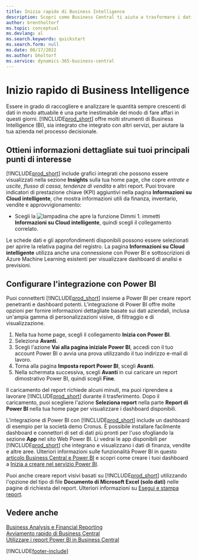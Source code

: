 ```yaml
---
title: Inizio rapido di Business Intelligence
description: Scopri come Business Central ti aiuta a trasformare i dati aziendali in informazioni fruibili utilizzando report e dashboard di Business Intelligence.
author: brentholtorf
ms.topic: conceptual
ms.devlang: al
ms.search.keywords: quickstart
ms.search.form: null
ms.date: 08/17/2022
ms.author: bholtorf
ms.service: dynamics-365-business-central
---
```


# <a name="business-intelligence-quick-start"></a>Inizio rapido di Business Intelligence

Essere in grado di raccogliere e analizzare le quantità sempre crescenti di dati in modo attuabile è una parte inestimabile del modo di fare affari in questi giorni. [!INCLUDE[prod_short](includes/prod_short.md)] offre molti strumenti di Business Intelligence (BI), sia integrato che integrato con altri servizi, per aiutare la tua azienda nel processo decisionale.

## <a name="get-insights-on-your-key-points-of-interest"></a>Ottieni informazioni dettagliate sui tuoi principali punti di interesse

[!INCLUDE[prod_short](includes/prod_short.md)] include grafici integrati che possono essere visualizzati nella sezione **Insights** sulla tua home page, che copre *entrate e uscite*, *flusso di cassa*, *tendenze di vendita* e altri report. Puoi trovare indicatori di prestazione chiave (KPI) aggiuntivi nella pagina **Informazioni su Cloud intelligente**, che mostra informazioni utili da finanza, inventario, vendite e approvvigionamento:

* Scegli la ![lampadina che apre la funzione Dimmi 1](media/ui-search/search_small.png "Dimmi cosa vuoi fare"). immetti **Informazioni su Cloud intelligente**, quindi scegli il collegamento correlato.

Le schede dati e gli approfondimenti disponibili possono essere selezionati per aprire la relativa pagina del registro. La pagina **Informazioni su Cloud intelligente** utilizza anche una connessione con Power BI e sottoscrizioni di Azure Machine Learning esistenti per visualizzare dashboard di analisi e previsioni.

## <a name="set-up-power-bi-integration"></a>Configurare l'integrazione con Power BI

Puoi connetterti [!INCLUDE[prod_short](includes/prod_short.md)] insieme a Power BI per creare report penetranti e dashboard potenti. L'integrazione di Power BI offre molte opzioni per fornire informazioni dettagliate basate sui dati aziendali, inclusa un'ampia gamma di personalizzazioni visive, di filtraggio e di visualizzazione.

1. Nella tua home page, scegli il collegamento **Inizia con Power BI**.
2. Seleziona **Avanti**.
3. Scegli l'azione **Vai alla pagina iniziale Power BI**, accedi con il tuo account Power BI o avvia una prova utilizzando il tuo indirizzo e-mail di lavoro.
4. Torna alla pagina **Imposta report Power BI**, scegli **Avanti**.
5. Nella schermata successiva, scegli **Avanti** in cui caricare un report dimostrativo Power BI, quindi scegli **Fine**.

Il caricamento del report richiede alcuni minuti, ma puoi riprendere a lavorare [!INCLUDE[prod_short](includes/prod_short.md)] durante il trasferimento. Dopo il caricamento, puoi scegliere l'azione **Seleziona report** nella parte **Report di Power BI** nella tua home page per visualizzare i dashboard disponibili.

L'integrazione di Power BI con [!INCLUDE[prod_short](includes/prod_short.md)] include un dashboard di esempio per la società demo Cronus. È possibile installare facilmente dashboard e connettori di set di dati più pronti per l'uso sfogliando la sezione **App** nel sito Web Power BI. Lì vedrai le app disponibili per [!INCLUDE[prod_short](includes/prod_short.md)] che integrano e visualizzano i dati di finanza, vendite e altre aree. Ulteriori informazioni sulle funzionalità Power BI in questo [articolo Business Central e Power BI](admin-powerbi.md) e scopri come creare i tuoi dashboard a [Inizia a creare nel servizio Power BI](/power-bi/fundamentals/service-get-started).

Puoi anche creare report visivi basati su [!INCLUDE[prod_short](includes/prod_short.md)] utilizzando l'opzione del tipo di file **Documento di Microsoft Excel (solo dati)** nelle pagine di richiesta del report. Ulteriori informazioni su [Esegui e stampa report](ui-work-report.md).

## <a name="see-also"></a>Vedere anche

[Business Analysis e Financial Reporting](bi.md)  
[Avviamento rapido di Business Central](quick-start-business-central.md)  
[Utilizzare i report Power BI in Business Central](across-working-with-powerbi.md)  

[!INCLUDE[footer-include](includes/footer-banner.md)]
